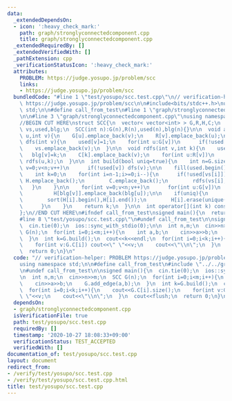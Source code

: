```yaml
---
data:
  _extendedDependsOn:
  - icon: ':heavy_check_mark:'
    path: graph/stronglyconnectedcomponent.cpp
    title: graph/stronglyconnectedcomponent.cpp
  _extendedRequiredBy: []
  _extendedVerifiedWith: []
  _pathExtension: cpp
  _verificationStatusIcon: ':heavy_check_mark:'
  attributes:
    PROBLEM: https://judge.yosupo.jp/problem/scc
    links:
    - https://judge.yosupo.jp/problem/scc
  bundledCode: "#line 1 \"test/yosupo/scc.test.cpp\"\n// verification-helper: PROBLEM\
    \ https://judge.yosupo.jp/problem/scc\n\n#include<bits/stdc++.h>\nusing namespace\
    \ std;\n\n#define call_from_test\n#line 1 \"graph/stronglyconnectedcomponent.cpp\"\
    \n\n#line 3 \"graph/stronglyconnectedcomponent.cpp\"\nusing namespace std;\n#endif\n\
    //BEGIN CUT HERE\nstruct SCC{\n  vector< vector<int> > G,R,H,C;\n  vector<int>\
    \ vs,used,blg;\n  SCC(int n):G(n),R(n),used(n),blg(n){}\n\n  void add_edge(int\
    \ u,int v){\n    G[u].emplace_back(v);\n    R[v].emplace_back(u);\n  }\n\n  void\
    \ dfs(int v){\n    used[v]=1;\n    for(int u:G[v])\n      if(!used[u]) dfs(u);\n\
    \    vs.emplace_back(v);\n  }\n\n  void rdfs(int v,int k){\n    used[v]=1;\n \
    \   blg[v]=k;\n    C[k].emplace_back(v);\n    for(int u:R[v])\n      if(!used[u])\
    \ rdfs(u,k);\n  }\n\n  int build(bool uniq=true){\n    int n=G.size();\n    for(int\
    \ v=0;v<n;v++)\n      if(!used[v]) dfs(v);\n\n    fill(used.begin(),used.end(),0);\n\
    \    int k=0;\n    for(int i=n-1;i>=0;i--){\n      if(!used[vs[i]]){\n       \
    \ H.emplace_back();\n        C.emplace_back();\n        rdfs(vs[i],k++);\n   \
    \   }\n    }\n\n    for(int v=0;v<n;v++)\n      for(int u:G[v])\n        if(blg[v]!=blg[u])\n\
    \          H[blg[v]].emplace_back(blg[u]);\n\n    if(uniq){\n      for(int i=0;i<k;i++){\n\
    \        sort(H[i].begin(),H[i].end());\n        H[i].erase(unique(H[i].begin(),H[i].end()),H[i].end());\n\
    \      }\n    }\n    return k;\n  }\n\n  int operator[](int k) const{return blg[k];}\n\
    };\n//END CUT HERE\n#ifndef call_from_test\nsigned main(){\n  return 0;\n}\n#endif\n\
    #line 8 \"test/yosupo/scc.test.cpp\"\n#undef call_from_test\n\nsigned main(){\n\
    \  cin.tie(0);\n  ios::sync_with_stdio(0);\n\n  int n,m;\n  cin>>n>>m;\n  SCC\
    \ G(n);\n  for(int i=0;i<m;i++){\n    int a,b;\n    cin>>a>>b;\n    G.add_edge(a,b);\n\
    \  }\n  int k=G.build();\n  cout<<k<<endl;\n  for(int i=0;i<k;i++){\n    cout<<G.C[i].size();\n\
    \    for(int v:G.C[i]) cout<<\" \"<<v;\n    cout<<\"\\n\";\n  }\n  cout<<flush;\n\
    \  return 0;\n}\n"
  code: "// verification-helper: PROBLEM https://judge.yosupo.jp/problem/scc\n\n#include<bits/stdc++.h>\n\
    using namespace std;\n\n#define call_from_test\n#include \"../../graph/stronglyconnectedcomponent.cpp\"\
    \n#undef call_from_test\n\nsigned main(){\n  cin.tie(0);\n  ios::sync_with_stdio(0);\n\
    \n  int n,m;\n  cin>>n>>m;\n  SCC G(n);\n  for(int i=0;i<m;i++){\n    int a,b;\n\
    \    cin>>a>>b;\n    G.add_edge(a,b);\n  }\n  int k=G.build();\n  cout<<k<<endl;\n\
    \  for(int i=0;i<k;i++){\n    cout<<G.C[i].size();\n    for(int v:G.C[i]) cout<<\"\
    \ \"<<v;\n    cout<<\"\\n\";\n  }\n  cout<<flush;\n  return 0;\n}\n"
  dependsOn:
  - graph/stronglyconnectedcomponent.cpp
  isVerificationFile: true
  path: test/yosupo/scc.test.cpp
  requiredBy: []
  timestamp: '2020-10-27 18:08:33+09:00'
  verificationStatus: TEST_ACCEPTED
  verifiedWith: []
documentation_of: test/yosupo/scc.test.cpp
layout: document
redirect_from:
- /verify/test/yosupo/scc.test.cpp
- /verify/test/yosupo/scc.test.cpp.html
title: test/yosupo/scc.test.cpp
---
```

